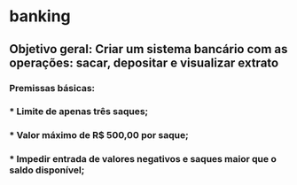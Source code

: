 # banking

## Objetivo geral: Criar um sistema bancário com as operações: sacar, depositar e visualizar extrato 

### Premissas básicas:

### * Limite de apenas três saques;
### * Valor máximo de R$ 500,00 por saque;
### * Impedir entrada de valores negativos e saques maior que o saldo disponível;
